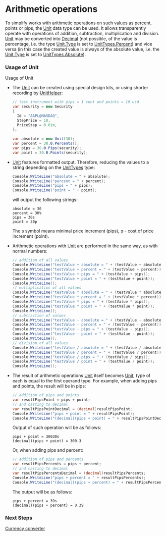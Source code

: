 # Arithmetic operations

To simplify works with arithmetic operations on such values as percent, points or pips, the [Unit](../api/StockSharp.Messages.Unit.html) data type can be used. It allows transparently operate with operations of addition, subtraction, multiplication and division. [Unit](../api/StockSharp.Messages.Unit.html) may be converted into [Decimal](../api/System.Decimal.html) (not possible, of the value is percentage, i.e. the type [Unit.Type](../api/StockSharp.Messages.Unit.Type.html) is set to [UnitTypes.Percent](../api/StockSharp.Messages.UnitTypes.Percent.html)) and vice versa (in this case the created value is always of the absolute value, i.e. the [Unit.Type](../api/StockSharp.Messages.Unit.Type.html) is set to [UnitTypes.Absolute](../api/StockSharp.Messages.UnitTypes.Absolute.html)). 

### Usage of Unit

Usage of Unit

- The [Unit](../api/StockSharp.Messages.Unit.html) can be created using special design kits, or using shorter recording by [UnitHelper](../api/StockSharp.Messages.UnitHelper.html): 

  ```cs
  // test instrument with pips = 1 cent and points = 10 usd
  var security = new Security
  {
  	Id = "AAPL@NASDAQ",
  	StepPrice = 10,
  	PriceStep = 0.01m,
  };
  			
  var absolute = new Unit(30);
  var percent = 30.0.Percents();
  var pips = 30.0.Pips(security);
  var point = 30.0.Points(security);
  ```
- [Unit](../api/StockSharp.Messages.Unit.html) features formatted output. Therefore, reducing the values to a string depending on the [UnitTypes](../api/StockSharp.Messages.UnitTypes.html) type: 

  ```cs
  Console.WriteLine("absolute = " + absolute);
  Console.WriteLine("percent = " + percent);
  Console.WriteLine("pips = " + pips);
  Console.WriteLine("point = " + point);
  ```

  will output the following strings:

  ```none
  absolute = 30
  percent = 30%
  pips = 30s
  point = 30p
  ```

  The s symbol means minimal price increment (pips), p \- cost of price increment (point).
- Arithmetic operations with [Unit](../api/StockSharp.Messages.Unit.html) are performed in the same way, as with normal numbers: 

  ```cs
  // addition of all values
  Console.WriteLine("testValue + absolute = " + (testValue + absolute));
  Console.WriteLine("testValue + percent = " + (testValue + percent));
  Console.WriteLine("testValue + pips = " + (testValue + pips));
  Console.WriteLine("testValue + point = " + (testValue + point));
  Console.WriteLine();
  // multiplication of all values
  Console.WriteLine("testValue * absolute = " + (testValue * absolute));
  Console.WriteLine("testValue * percent = " + (testValue * percent));
  Console.WriteLine("testValue * pips = " + (testValue * pips));
  Console.WriteLine("testValue * point = " + (testValue * point));
  Console.WriteLine();
  // subtraction of values
  Console.WriteLine("testValue - absolute = " + (testValue - absolute));
  Console.WriteLine("testValue - percent = " + (testValue - percent));
  Console.WriteLine("testValue - pips = " + (testValue - pips));
  Console.WriteLine("testValue - point = " + (testValue - point));
  Console.WriteLine();
  // division of all values
  Console.WriteLine("testValue / absolute = " + (testValue / absolute));
  Console.WriteLine("testValue / percent = " + (testValue / percent));
  Console.WriteLine("testValue / pips = " + (testValue / pips));
  Console.WriteLine("testValue / point = " + (testValue / point));
  Console.WriteLine();
  ```
- The result of arithmetic operations [Unit](../api/StockSharp.Messages.Unit.html) itself becomes [Unit](../api/StockSharp.Messages.Unit.html), type of each is equal to the first operand type. For example, when adding pips and points, the result will be in pips: 

  ```cs
  // addition of pips and points
  var resultPipsPoint = pips + point;
  // and casting to decimal
  var resultPipsPointDecimal = (decimal)resultPipsPoint;
  Console.WriteLine("pips + point = " + resultPipsPoint);
  Console.WriteLine("(decimal)(pips + point) = " + resultPipsPointDecimal);
  ```

  Output of such operation will be as follows:

  ```none
  pips + point = 30030s
  (decimal)(pips + point) = 300.3
  ```

  Or, when adding pips and percent: 

  ```cs
  // addition of pips and percents
  var resultPipsPercents = pips + percent;
  // and casting to decimal
  var resultPipsPercentsDecimal = (decimal)resultPipsPercents;
  Console.WriteLine("pips + percent = " + resultPipsPercents);
  Console.WriteLine("(decimal)(pips + percent) = " + resultPipsPercentsDecimal);
  ```

  The output will be as follows:

  ```none
  pips + percent = 39s
  (decimal)(pips + percent) = 0.39
  ```

### Next Steps

[Currency converter](Currency.md)

